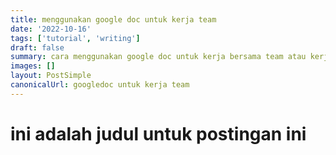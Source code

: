 ```yaml
---
title: menggunakan google doc untuk kerja team
date: '2022-10-16'
tags: ['tutorial', 'writing']
draft: false
summary: cara menggunakan google doc untuk kerja bersama team atau kerja kelompok kuliah
images: []
layout: PostSimple
canonicalUrl: googledoc untuk kerja team
---
```


# ini adalah judul untuk postingan ini
